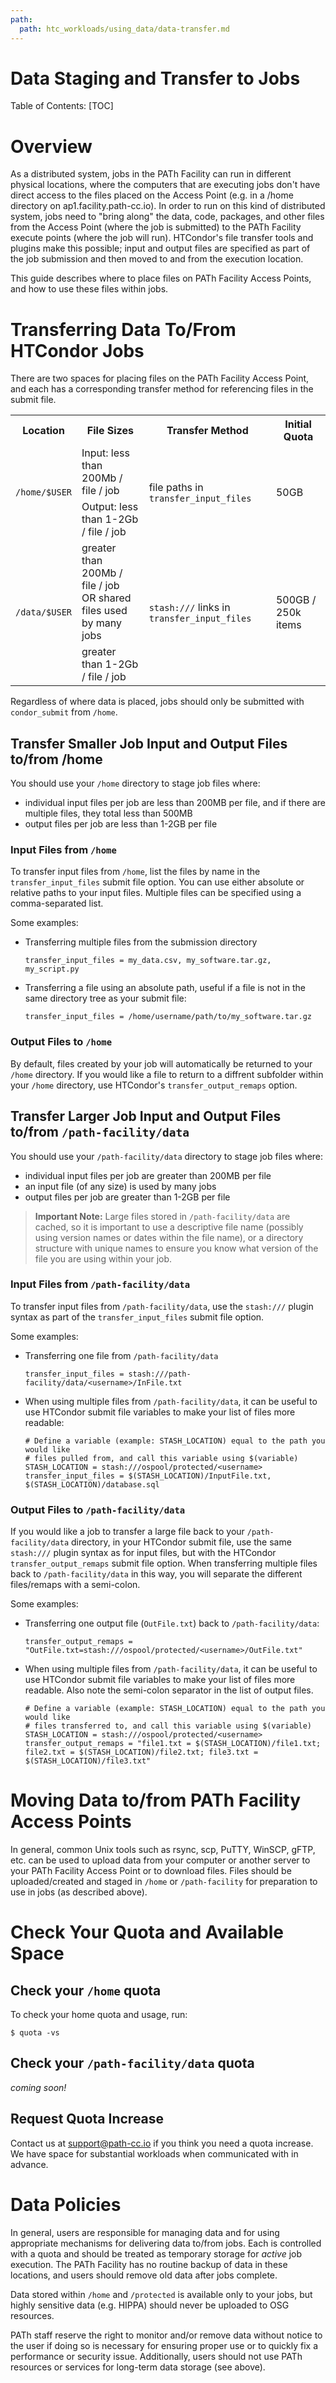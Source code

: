 ```yaml
---
path:
  path: htc_workloads/using_data/data-transfer.md
---
```


# Data Staging and Transfer to Jobs

Table of Contents: 
[TOC]

# Overview

As a distributed system, jobs in the PATh Facility can run in different physical locations, where the computers that are executing jobs don't have direct access to the files placed on the Access Point (e.g. in a /home directory on ap1.facility.path-cc.io). In order to run on this kind of distributed system, jobs need to "bring along" the data, code, packages, and other files from the Access Point (where the job is submitted) to the PATh Facility execute points (where the job will run).  HTCondor's file transfer tools and plugins make this possible; input and output files are specified as part of the job submission and then moved to and from the execution location. 

This guide describes where to place files on PATh Facility Access Points, and how to use these files within jobs. 

# Transferring Data To/From HTCondor Jobs

There are two spaces for placing files on the PATh Facility Access Point, and each has a corresponding transfer method for referencing files in the submit file. 

<table>
<tr>
  <th>Location</th>
  <th>File Sizes</th>
  <th>Transfer Method</th>
  <th>Initial Quota</th>
</tr>
<tr>
  <td rowspan="2"><code>/home/$USER</code></td>
  <td>Input: less than 200Mb / file / job</td>
  <td rowspan="2">file paths in <code>transfer_input_files</code></td>
  <td rowspan="2">50GB</td>
</tr>
<tr>
  <td>Output: less than 1-2Gb / file / job</td>
</tr>
<tr>
  <td rowspan="2"><code>/data/$USER</code></td>
  <td>greater than 200Mb / file / job <br> OR shared files used by many jobs </td>
  <td rowspan="2"><code>stash:///</code> links in <code>transfer_input_files</code></td>
  <td rowspan="2">500GB / 250k items</td>
</tr>
<tr>
  <td> greater than 1-2Gb / file / job</td>
</tr>
</table>

Regardless of where data is placed, jobs should only be submitted with `condor_submit` from `/home`. 

## Transfer Smaller Job Input and Output Files to/from /home 

You should use your `/home` directory to stage job files where: 
* individual input files per job are less than 200MB per file, and if there 
are multiple files, they total less than 500MB
* output files per job are less than 1-2GB per file

### Input Files from `/home`

To transfer input files from `/home`, list the files by name in the `transfer_input_files` submit file option. You can use either absolute or relative paths to your input files. Multiple files can be specified using a comma-separated list. 

Some examples: 

* Transferring multiple files from the submission directory
	```
	transfer_input_files = my_data.csv, my_software.tar.gz, my_script.py
	```
* Transferring a file using an absolute path, useful if a file is not in the same directory tree as your submit file: 
	```
	transfer_input_files = /home/username/path/to/my_software.tar.gz
	```

### Output Files to `/home`

By default, files created by your job will automatically be returned to your `/home` directory. If you would like a file to return to a diffrent subfolder within your `/home` directory, use HTCondor's `transfer_output_remaps` option. 

<!--For more information, see below.
Link to different guide??? --> 

## Transfer Larger Job Input and Output Files to/from `/path-facility/data`

You should use your `/path-facility/data` directory to stage job files where: 
* individual input files per job are greater than 200MB per file
* an input file (of any size) is used by many jobs
* output files per job are greater than 1-2GB per file

> **Important Note:** 
> Large files stored in `/path-facility/data` are cached, so it is important to use a 
> descriptive file name (possibly using version names or dates within the file name), or 
> a directory structure with unique names to 
> ensure you know what version of the file you are using within your job. 

### Input Files from `/path-facility/data` 

To transfer input files from `/path-facility/data`, use the `stash:///` plugin syntax as part of the `transfer_input_files` submit file option. 

Some examples: 
* Transferring one file from `/path-facility/data`
	```
	transfer_input_files = stash:///path-facility/data/<username>/InFile.txt
	```
* When using multiple files from `/path-facility/data`, it can be useful to use 
HTCondor submit file variables to make your list of files more readable: 
	```
	# Define a variable (example: STASH_LOCATION) equal to the path you would like 
	# files pulled from, and call this variable using $(variable) 
	STASH_LOCATION = stash:///ospool/protected/<username>
	transfer_input_files = $(STASH_LOCATION)/InputFile.txt, $(STASH_LOCATION)/database.sql
	```

### Output Files to `/path-facility/data`

If you would like a job to transfer a large file back to your `/path-facility/data` directory, in your HTCondor submit file, use the same `stash:///` plugin syntax as for input files, but with the HTCondor `transfer_output_remaps` submit file option. When 
transferring multiple files back to `/path-facility/data` in this way, you will separate
the different files/remaps with a semi-colon. 

Some examples: 
* Transferring one output file (`OutFile.txt`) back to `/path-facility/data`: 
	```
	transfer_output_remaps = "OutFile.txt=stash:///ospool/protected/<username>/OutFile.txt"
	```
* When using multiple files from `/path-facility/data`, it can be useful to use 
HTCondor submit file variables to make your list of files more readable. Also note 
the semi-colon separator in the list of output files. 
	```
	# Define a variable (example: STASH_LOCATION) equal to the path you would like 
	# files transferred to, and call this variable using $(variable)
	STASH_LOCATION = stash:///ospool/protected/<username>
	transfer_output_remaps = "file1.txt = $(STASH_LOCATION)/file1.txt; file2.txt = $(STASH_LOCATION)/file2.txt; file3.txt = $(STASH_LOCATION)/file3.txt"
	```

# Moving Data to/from PATh Facility Access Points

In general, common Unix tools such as rsync, scp, PuTTY, WinSCP, gFTP, etc. can be used to upload data from your computer or another server to your PATh Facility Access Point or to download files. Files should be uploaded/created and staged in `/home` or `/path-facility` for preparation to use in jobs (as described above). 

# Check Your Quota and Available Space

## Check your `/home` quota

To check your home quota and usage, run: 

	$ quota -vs

##  Check your `/path-facility/data` quota

*coming soon!*


## Request Quota Increase

Contact us at support@path-cc.io if you think you need a quota increase. We have space for substantial workloads when communicated with in advance. 

# Data Policies

In general, users are responsible for managing data and for using appropriate mechanisms for delivering data to/from jobs. Each is controlled with a quota and should be treated as temporary storage for *active* job execution. The PATh Facility has no routine backup of data in these locations, and users should remove old data after jobs complete. 

Data stored within `/home` and `/protected` is available only to your jobs, but highly sensitive data (e.g. HIPPA) should never be uploaded to OSG resources. 

PATh staff reserve the right to monitor and/or remove data without notice to the user if doing so is necessary for ensuring proper use or to quickly fix a performance or security issue. Additionally, users should not use PATh resources or services for long-term data storage (see above). 


